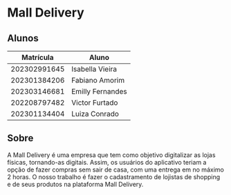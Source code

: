 # Mall Delivery

## Alunos
| Matrícula | Aluno              |
|-----------|--------------------|
| 202302991645 | Isabella Vieira   |
| 202301384206 | Fabiano Amorim   |
| 202303146681 | Emilly Fernandes   |
| 202208797482 | Victor Furtado   |
| 202301134404 | Luiza Conrado   |

## Sobre
A Mall Delivery é uma empresa que tem como objetivo digitalizar as lojas físicas, tornando-as digitais. Assim, os usuários do aplicativo teriam a opção de fazer compras sem sair de casa, com uma entrega em no máximo 2 horas. O nosso trabalho é fazer o cadastramento de lojistas de shopping e de seus produtos na plataforma Mall Delivery.
